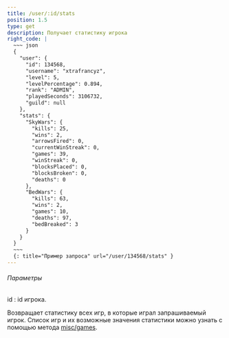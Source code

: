 ```yaml
---
title: /user/:id/stats
position: 1.5
type: get
description: Получает статистику игрока
right_code: |
  ~~~ json
  {
    "user": {
      "id": 134568,
      "username": "xtrafrancyz",
      "level": 5,
      "levelPercentage": 0.894,
      "rank": "ADMIN",
      "playedSeconds": 3106732,
      "guild": null
    },
    "stats": {
      "SkyWars": {
        "kills": 25,
        "wins": 2,
        "arrowsFired": 0,
        "currentWinStreak": 0,
        "games": 39,
        "winStreak": 0,
        "blocksPlaced": 0,
        "blocksBroken": 0,
        "deaths": 0
      },
      "BedWars": {
        "kills": 63,
        "wins": 2,
        "games": 10,
        "deaths": 97,
        "bedBreaked": 3
      }
    }
  }
  ~~~
  {: title="Пример запроса" url="/user/134568/stats" }
---
```


<h6>Параметры</h6>
id
: id игрока.

Возвращает статистику всех игр, в которые играл запрашиваемый игрок. Список игр и их возможные значения статистики можно узнать с помощью метода [misc/games](#apimisc_games_get).
